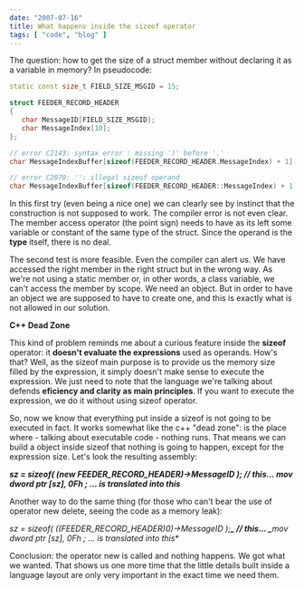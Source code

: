 ```yaml
---
date: "2007-07-16"
title: What happens inside the sizeof operator
tags: [ "code", "blog" ]
---
```

The question: how to get the size of a struct member without declaring it as a variable in memory? In pseudocode:

```cpp
static const size_t FIELD_SIZE_MSGID = 15;

struct FEEDER_RECORD_HEADER
{
   char MessageID[FIELD_SIZE_MSGID];
   char MessageIndex[10];
};

// error C2143: syntax error : missing ')' before '.'
char MessageIndexBuffer[sizeof(FEEDER_RECORD_HEADER.MessageIndex) + 1];

// error C2070: '': illegal sizeof operand
char MessageIndexBuffer[sizeof(FEEDER_RECORD_HEADER::MessageIndex) + 1]; 

```

In this first try (even being a nice one) we can clearly see by instinct that the construction is not supposed to work. The compiler error is not even clear. The member access operator (the point sign) needs to have as its left some variable or constant of the same type of the struct. Since the operand is the **type** itself, there is no deal.

The second test is more feasible. Even the compiler can alert us. We have accessed the right member in the right struct but in the wrong way. As we're not using a static member or, in other words, a class variable, we can't access the member by scope. We need an object. But in order to have an object we are supposed to have to create one, and this is exactly what is not allowed in our solution.

**C++ Dead Zone**

This kind of problem reminds me about a curious feature inside the **sizeof** operator: it **doesn't evaluate the expressions** used as operands. How's that? Well, as the sizeof main purpose is to provide us the memory size filled by the expression, it simply doesn't make sense to execute the expression. We just need to note that the language we're talking about defends **eficiency and clarity as main principles**. If you want to execute the expression, we do it without using sizeof operator.

So, now we know that everything put inside a sizeof is not going to be executed in fact. It works somewhat like the c++ "dead zone": is the place where - talking about executable code - nothing runs. That means we can build a object inside sizeof that nothing is going to happen, except for the expression size. Let's look the resulting assembly:

**_sz = sizeof( (new FEEDER_RECORD_HEADER)->MessageID ); // this...
mov dword ptr [sz], 0Fh ; ... is translated into this_**

Another way to do the same thing (for those who can't bear the use of operator new delete, seeing the code as a memory leak):

**sz = sizeof( ((FEEDER_RECORD_HEADER*)0)->MessageID );****_ // this...
_****_mov dword ptr [sz], 0Fh ; ... is translated into this_**

Conclusion: the operator new is called and nothing happens. We got what we wanted. That shows us one more time that the little details built inside a language layout are only very important in the exact time we need them.

